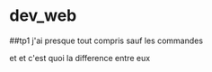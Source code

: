 # dev_web
##tp1
j'ai presque tout compris sauf les commandes <p> et <span> et c'est quoi la difference entre eux
